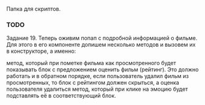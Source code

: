 Папка для скриптов.

### TODO

Задание 19. 
Теперь оживим попап с подробной информацией о фильме. Для этого в его компоненте допишем несколько методов и вызовем их в конструкторе, а именно:

метод, который при пометке фильма как просмотренного будет показывать блок с предложением оценить фильм (рейтинг). Это должно работать и в обратном порядке, если пользователь удалил фильм из просмотренных, то блок с рейтингом должен скрыться, а оценка пользователя удалиться
метод, который при клике на эмоцию будет подставлять её в соответствующий блок.
